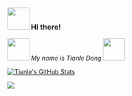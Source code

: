 ### <img src="https://media.giphy.com/media/VgCDAzcKvsR6OM0uWg/giphy.gif" width="50"> Hi there!
<p><img src="https://media.giphy.com/media/WUlplcMpOCEmTGBtBW/giphy.gif" width="50"> <em>My name is Tianle Dong</em> <img src="https://media.giphy.com/media/mGcNjsfWAjY5AEZNw6/giphy.gif" width="50"></p>
</em></p>

<!-- https://github.com/anuraghazra/github-readme-stats -->
<p align='left'>
<a href="https://github.com/tianledong/tianledong">
<img align="center" src="https://github-readme-stats.vercel.app/api?username=tianledong&show_icons=true&line_height=33&count_private=true&theme=algolia" alt="Tianle's GitHub Stats" />
</a>
</p>
<p align='left'>
<!-- <br> -->
<a href="https://github.com/tianledong/tianledong">
  <img align="center" src="https://github-readme-stats.vercel.app/api/top-langs/?username=tianledong&count_private=true&hide=html,css&theme=algolia" />
</a>
</p>

<!-- <end>

